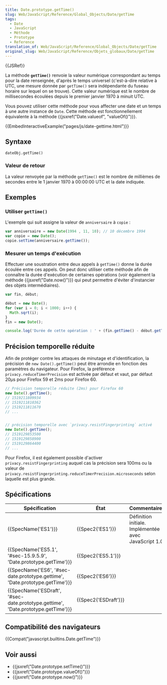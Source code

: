 ```yaml
---
title: Date.prototype.getTime()
slug: Web/JavaScript/Reference/Global_Objects/Date/getTime
tags:
  - Date
  - JavaScript
  - Méthode
  - Prototype
  - Reference
translation_of: Web/JavaScript/Reference/Global_Objects/Date/getTime
original_slug: Web/JavaScript/Reference/Objets_globaux/Date/getTime
---
```

{{JSRef}}

La méthode **`getTime()`** renvoie la valeur numérique correspondant au temps pour la date renseignée, d'après le temps universel (c'est-à-dire relative à UTC, une mesure donnée par `getTime()` sera indépendante du fuseau horaire sur lequel on se trouve). Cette valeur numérique est le nombre de millisecondes écoulées depuis le premier janvier 1970 à minuit UTC.

Vous pouvez utiliser cette méthode pour vous affecter une date et un temps à une autre instance de `Date`. Cette méthode est fonctionnellement équivalente à la méthode {{jsxref("Date.valueof", "valueOf()")}}.

{{EmbedInteractiveExample("pages/js/date-gettime.html")}}

## Syntaxe

    dateObj.getTime()

### Valeur de retour

La valeur renvoyée par la méthode `getTime()` est le nombre de millièmes de secondes entre le 1 janvier 1970 à 00:00:00 UTC et la date indiquée.

## Exemples

### Utiliser `getTime()`

L'exemple qui suit assigne la valeur de `anniversaire` à `copie` :

```js
var anniversaire = new Date(1994 , 11, 10); // 10 décembre 1994
var copie = new Date();
copie.setTime(anniversaire.getTime());
```

### Mesurer un temps d'exécution

Effectuer une soustration entre deux appels à `getTime()` donne la durée écoulée entre ces appels. On peut donc utiliser cette méthode afin de connaître la durée d'exécution de certaines opérations (voir également la méthode {{jsxref("Date.now()")}} qui peut permettre d'éviter d'instancier des objets intermédiaires).

```js
var fin, début;

début = new Date();
for (var i = 0; i < 1000; i++) {
  Math.sqrt(i);
}
fin = new Date();

console.log('Durée de cette opération : ' + (fin.getTime() - début.getTime()) + ' msec');
```

## Précision temporelle réduite

Afin de protéger contre les attaques de minutage et d'identification, la précision de `new Date().getTime()` peut être arrondie en fonction des paramètres du navigateur. Pour Firefox, la préférence `privacy.reduceTimerPrecision` est activée par défaut et vaut, par défaut 20µs pour Firefox 59 et 2ms pour Firefox 60.

```js
// Précision temporelle réduite (2ms) pour Firefox 60
new Date().getTime();
// 1519211809934
// 1519211810362
// 1519211811670
// ...


// précision temporelle avec `privacy.resistFingerprinting` activé
new Date().getTime();
// 1519129853500
// 1519129858900
// 1519129864400
// ...
```

Pour Firefox, il est également possible d'activer `privacy.resistFingerprinting` auquel cas la précision sera 100ms ou la valeur de `privacy.resistFingerprinting.reduceTimerPrecision.microseconds` selon laquelle est plus grande.

## Spécifications

| Spécification                                                                                                | État                         | Commentaires                                          |
| ------------------------------------------------------------------------------------------------------------ | ---------------------------- | ----------------------------------------------------- |
| {{SpecName('ES1')}}                                                                                     | {{Spec2('ES1')}}         | Définition initiale. Implémentée avec JavaScript 1.0. |
| {{SpecName('ES5.1', '#sec-15.9.5.9', 'Date.prototype.getTime')}}                         | {{Spec2('ES5.1')}}     |                                                       |
| {{SpecName('ES6', '#sec-date.prototype.gettime', 'Date.prototype.getTime')}}         | {{Spec2('ES6')}}         |                                                       |
| {{SpecName('ESDraft', '#sec-date.prototype.gettime', 'Date.prototype.getTime')}} | {{Spec2('ESDraft')}} |                                                       |

## Compatibilité des navigateurs

{{Compat("javascript.builtins.Date.getTime")}}

## Voir aussi

- {{jsxref("Date.prototype.setTime()")}}
- {{jsxref("Date.prototype.valueOf()")}}
- {{jsxref("Date.prototype.now()")}}
